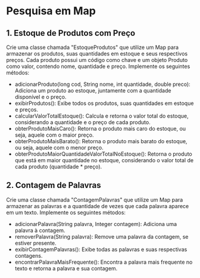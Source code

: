 # Pesquisa em Map
## 1. Estoque de Produtos com Preço
Crie uma classe chamada "EstoqueProdutos" que utilize um Map para armazenar os produtos, suas quantidades em estoque e seus respectivos preços. Cada produto possui um código como chave e um objeto Produto como valor, contendo nome, quantidade e preço. Implemente os seguintes métodos:

* adicionarProduto(long cod, String nome, int quantidade, double preco): Adiciona um produto ao estoque, juntamente com a quantidade disponível e o preço.
* exibirProdutos(): Exibe todos os produtos, suas quantidades em estoque e preços.
* calcularValorTotalEstoque(): Calcula e retorna o valor total do estoque, considerando a quantidade e o preço de cada produto.
* obterProdutoMaisCaro(): Retorna o produto mais caro do estoque, ou seja, aquele com o maior preço.
* obterProdutoMaisBarato(): Retorna o produto mais barato do estoque, ou seja, aquele com o menor preço.
* obterProdutoMaiorQuantidadeValorTotalNoEstoque(): Retorna o produto que está em maior quantidade no estoque, considerando o valor total de cada produto (quantidade * preço).

## 2. Contagem de Palavras
Crie uma classe chamada "ContagemPalavras" que utilize um Map para armazenar as palavras e a quantidade de vezes que cada palavra aparece em um texto. Implemente os seguintes métodos:
* adicionarPalavra(String palavra, Integer contagem): Adiciona uma palavra à contagem.
* removerPalavra(String palavra): Remove uma palavra da contagem, se estiver presente.
* exibirContagemPalavras(): Exibe todas as palavras e suas respectivas contagens.
* encontrarPalavraMaisFrequente(): Encontra a palavra mais frequente no texto e retorna a palavra e sua contagem.
